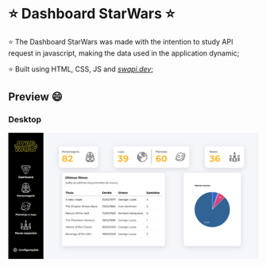 # :star: Dashboard StarWars :star:

:star: The Dashboard StarWars was made with the intention to study API request in javascript, making the data used in the application dynamic;

:star: Built using HTML, CSS, JS and [_swapi.dev_](https://swapi.dev/);

## Preview :smile:

### Desktop
![home page desktop](https://github.com/RaissaMoreira/Dashboard_Starwars/blob/master/assets/dashboard-img.png?raw=true)

